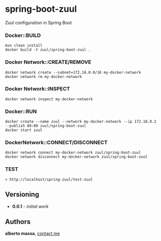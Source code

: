 # spring-boot-zuul

Zuul configuration in Spring Boot

### Docker::BUILD
```
mvn clean install 
docker build -t zuul/spring-boot-zuul .
```

### Docker Network::CREATE/REMOVE
```
docker network create --subnet=172.18.0.0/16 my-docker-network
docker network rm my-docker-network
```

### Docker Network::INSPECT
```
docker network inspect my-docker-network
```

### Docker::RUN
```
docker create --name zuul --network my-docker-network --ip 172.18.0.2 --publish 80:80 zuul/spring-boot-zuul 
docker start zuul
```

### DockerNetwork::CONNECT/DISCONNECT
```
docker network connect my-docker-network zuul/spring-boot-zuul
docker network disconnect my-docker-network zuul/spring-boot-zuul
```

### TEST
```
> http://localhost/spring-zuul/test-zuul
```

## Versioning

* **0.0.1** - *initial work*

## Authors

**alberto massa**, [contact me](https://www.facebook.com/albertomassa.info)
